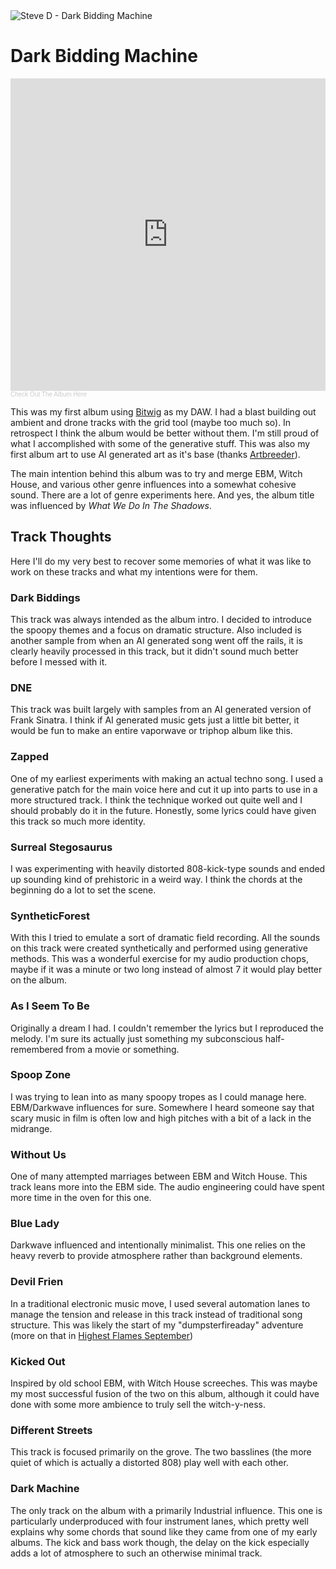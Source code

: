 <img src="assets/projectimg/darkbidding_title.png" alt="Steve D - Dark Bidding Machine" class="hero-image" />

# Dark Bidding Machine

<iframe width="100%" height="500" scrolling="no" frameborder="no" allow="autoplay" src="https://w.soundcloud.com/player/?url=https%3A//api.soundcloud.com/playlists/1109189074&color=%23ff5500&auto_play=false&hide_related=true&show_comments=false&show_user=false&show_reposts=false&show_teaser=false&visual=false"></iframe><div style="font-size: 10px; color: #cccccc;line-break: anywhere;word-break: normal;overflow: hidden;white-space: nowrap;text-overflow: ellipsis; font-family: Interstate,Lucida Grande,Lucida Sans Unicode,Lucida Sans,Garuda,Verdana,Tahoma,sans-serif;font-weight: 100;"><a href="https://soundcloud.com/heedlessnorseman/sets/dark-bidding-machine" title="Dark Bidding Machine" target="_blank" style="color: #cccccc; text-decoration: none;">Check Out The Album Here</a></div>

This was my first album using [Bitwig](https://www.bitwig.com) as my DAW. I had a blast building out ambient and drone tracks with the grid tool (maybe too much so). In retrospect I think the album would be better without them. I'm still proud of what I accomplished with some of the generative stuff. This was also my first album art to use AI generated art as it's base (thanks [Artbreeder](https://www.artbreeder.com/beta/image/2013bcacf6ddb0b2e87c)).

The main intention behind this album was to try and merge EBM, Witch House, and various other genre influences into a somewhat cohesive sound. There are a lot of genre experiments here. And yes, the album title was influenced by *What We Do In The Shadows*.

## Track Thoughts

Here I'll do my very best to recover some memories of what it was like to work on these tracks and what my intentions were for them.

### Dark Biddings

This track was always intended as the album intro. I decided to introduce the spoopy themes and a focus on dramatic structure. Also included is another sample from when an AI generated song went off the rails, it is clearly heavily processed in this track, but it didn't sound much better before I messed with it.

### DNE

This track was built largely with samples from an AI generated version of Frank Sinatra. I think if AI generated music gets just a little bit better, it would be fun to make an entire vaporwave or triphop album like this.

### Zapped

One of my earliest experiments with making an actual techno song.  I used a generative patch for the main voice here and cut it up into parts to use in a more structured track. I think the technique worked out quite well and I should probably do it in the future. Honestly, some lyrics could have given this track so much more identity.

### Surreal Stegosaurus

I was experimenting with heavily distorted 808-kick-type sounds and ended up sounding kind of prehistoric in a weird way. I think the chords at the beginning do a lot to set the scene.

### SyntheticForest

With this I tried to emulate a sort of dramatic field recording. All the sounds on this track were created synthetically and performed using generative methods. This was a wonderful exercise for my audio production chops, maybe if it was a minute or two long instead of almost 7 it would play better on the album.

### As I Seem To Be

Originally a dream I had. I couldn't remember the lyrics but I reproduced the melody. I'm sure its actually just something my subconscious half-remembered from a movie or something.

### Spoop Zone

I was trying to lean into as many spoopy tropes as I could manage here. EBM/Darkwave influences for sure. Somewhere I heard someone say that scary music in film is often low and high pitches with a bit of a lack in the midrange.

### Without Us

One of many attempted marriages between EBM and Witch House. This track leans more into the EBM side. The audio engineering could have spent more time in the oven for this one.

### Blue Lady

Darkwave influenced and intentionally minimalist. This one relies on the heavy reverb to provide atmosphere rather than background elements.

### Devil Frien

In a traditional electronic music move, I used several automation lanes to manage the tension and release in this track instead of traditional song structure. This was likely the start of my "dumpsterfireaday" adventure (more on that in [Highest Flames September](/article;articleName=highestflames))

### Kicked Out

Inspired by old school EBM, with Witch House screeches. This was maybe my most successful fusion of the two on this album, although it could have done with some more ambience to truly sell the witch-y-ness.

### Different Streets

This track is focused primarily on the grove. The two basslines (the more quiet of which is actually a distorted 808) play well with each other.

### Dark Machine

The only track on the album with a primarily Industrial influence. This one is particularly underproduced with four instrument lanes, which pretty well explains why some chords that sound like they came from one of my early albums. The kick and bass work though, the delay on the kick especially adds a lot of atmosphere to such an otherwise minimal track.
